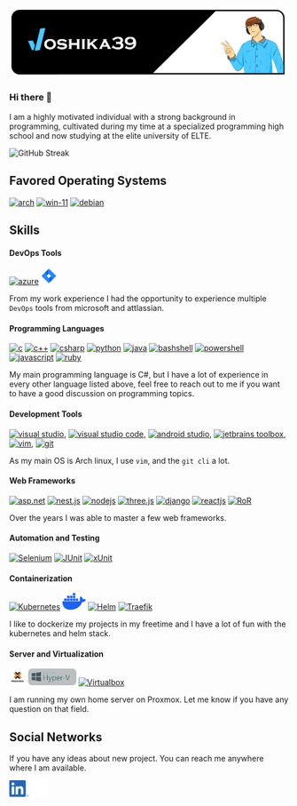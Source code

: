 ![joshika39 banner](joshika39-profile-banner.png)

### Hi there 👋

I am a highly motivated individual with a strong background in programming, cultivated during my time at a specialized programming high school and now studying at the elite university of ELTE.

![GitHub Streak](https://github-readme-streak-stats.herokuapp.com?user=joshika39&locale=ja&background=011934&stroke=046AEB&border=10CFEB&currStreakLabel=27CEEB&ring=09C1EB&currStreakNum=12E7EB&sideLabels=1289EB&sideNums=20DAEB&dates=7093EB&excludeDaysLabel=EB5454)

## Favored Operating Systems
[<img src='https://archlinux.org/static/logos/archlinux-logo-light-scalable.1ae4cc2e2469.svg' alt='arch' height='30'>](https://archlinux.org/)   [<img src='https://news.microsoft.com/wp-content/uploads/prod/sites/612/2021/06/Windows-11-Logo-1000x404.png' height='30' alt='win-11'>](https://www.microsoft.com/hu-hu/windows/windows-11?r=1) [<img src='https://www.debian.org/logos/openlogo-nd.svg' alt='debian' height='30'>](https://www.debian.org/)

## Skills

#### DevOps Tools
[<img src='https://cdn.vsassets.io/content/icons/favicon.ico' alt='azure' height='30'>](https://azure.microsoft.com/en-us/products/devops/) [<img src='./Resources/jira-logo-scaled.png' alt='jira' height='30'>](https://www.atlassian.com/software/jira)


From my work experience I had the opportunity to experience multiple `DevOps` tools from microsoft and attlassian.

#### Programming Languages
[<img src='https://upload.wikimedia.org/wikipedia/commons/archive/3/35/20220802133510%21The_C_Programming_Language_logo.svg' alt='c' height='40'>](https://git-scm.com/) [<img src='https://upload.wikimedia.org/wikipedia/commons/1/18/ISO_C%2B%2B_Logo.svg' alt='c++' height='40'>](https://git-scm.com/) [<img src='https://upload.wikimedia.org/wikipedia/commons/b/bd/Logo_C_sharp.svg' alt='csharp' height='40'>](https://git-scm.com/) [<img src='https://upload.wikimedia.org/wikipedia/commons/c/c3/Python-logo-notext.svg' alt='python' height='40'>](https://git-scm.com/) [<img src='https://upload.wikimedia.org/wikipedia/fr/2/2e/Java_Logo.svg' alt='java' height='40'>](https://git-scm.com/) [<img src='https://bashlogo.com/img/symbol/svg/monochrome_light.svg' alt='bashshell' height='40'>](https://git-scm.com/) [<img src='https://raw.githubusercontent.com/gist/Xainey/d5bde7d01dcbac51ac951810e94313aa/raw/6c858c46726541b48ddaaebab29c41c07a196394/PowerShell.svg' alt='powershell' height='30'>](https://git-scm.com/) [<img src='https://upload.wikimedia.org/wikipedia/commons/d/d4/Javascript-shield.svg' alt='javascript' height='40'>](https://github.com/search?q=owner%3Ajoshika39+language%3AJavaScript+&type=repositories) [<img src='https://upload.wikimedia.org/wikipedia/commons/7/73/Ruby_logo.svg' alt='ruby' height='40'>](https://github.com/search?q=owner%3Ajoshika39+language%3ARuby+&type=repositories)

My main programming language is C#, but I have a lot of experience in every other language listed above, feel free to reach out to me if you want to have a good discussion on programming topics.

#### Development Tools
[<img src='https://upload.wikimedia.org/wikipedia/commons/5/59/Visual_Studio_Icon_2019.svg' alt='visual studio' height='30'>](https://visualstudio.microsoft.com/), [<img src='https://upload.wikimedia.org/wikipedia/commons/thumb/9/9a/Visual_Studio_Code_1.35_icon.svg/512px-Visual_Studio_Code_1.35_icon.svg.png' alt='visual studio code' height='30'>](https://code.visualstudio.com/), [<img src='https://upload.wikimedia.org/wikipedia/commons/e/e3/Android_Studio_Icon_%282014-2019%29.svg' alt='android studio' height='30'>](https://developer.android.com/studio), [<img src='https://seeklogo.com/images/J/jetbrains-toolbox-app-logo-444819278D-seeklogo.com.png' alt='jetbrains toolbox' height='30'>](https://www.jetbrains.com/toolbox-app/), [<img src='https://media.tenor.com/T6Kn_-IrVNQAAAAi/vim-linux.gif' alt='vim' height='40'>](https://www.vim.org/), [<img src='https://git-scm.com/images/logos/downloads/Git-Logo-1788C.svg' alt='git' height='30'>](https://git-scm.com/)

As my main OS is Arch linux, I use `vim`, and the `git cli` a lot.

#### Web Frameworks
[<img src='https://wiki.usetitan.com/images/c/cb/Aspnet.png' alt='asp.net' height='30'>](https://github.com/search?q=owner%3Ajoshika39+in%3Atopic+asp.net&type=repositories)  [<img src='https://upload.wikimedia.org/wikipedia/commons/a/a8/NestJS.svg' alt='nest.js' height='30'>](https://github.com/search?q=owner%3Ajoshika39+in%3Atopic+nestjs&type=repositories) [<img src='https://upload.wikimedia.org/wikipedia/commons/d/d9/Node.js_logo.svg' alt='nodejs' height='30'>](https://github.com/search?q=owner%3Ajoshika39+in%3Atopic+nodejs&type=repositories) [<img src='https://global.discourse-cdn.com/standard17/uploads/threejs/original/2X/e/e4f86d2200d2d35c30f7b1494e96b9595ebc2751.png' alt='three.js' height='30'>](https://github.com/search?q=user%3Ajoshika39+topic%3Athreejs&type=repositories) [<img src='https://static.djangoproject.com/img/logos/django-logo-negative.svg' alt='django' height='30'>](https://github.com/search?q=user%3Ajoshika39+topic%3Adjango&type=repositories) [<img src='https://upload.wikimedia.org/wikipedia/commons/a/a7/React-icon.svg' alt='reactjs' height='30'>](https://github.com/kreastol-club/kreastol-reloaded) [<img src='https://upload.wikimedia.org/wikipedia/commons/6/62/Ruby_On_Rails_Logo.svg' alt='RoR' height='30'>](https://github.com/search?q=org%3Akreastol-club+topic%3Aruby-on-rails&type=repositories)


Over the years I was able to master a few web frameworks.

#### Automation and Testing
[<img src='https://upload.wikimedia.org/wikipedia/commons/9/9f/Selenium_logo.svg' alt='Selenium' height='30'>](https://www.selenium.dev/) [<img src='https://upload.wikimedia.org/wikipedia/commons/5/59/JUnit_5_Banner.png' alt='JUnit' height='30'>](https://junit.org/junit5/) [<img src='https://upload.wikimedia.org/wikipedia/en/d/df/XUnit.net_Logo.png' alt='xUnit' height='30'>](https://junit.org/junit5/) 

#### Containerization
[<img src='https://upload.wikimedia.org/wikipedia/commons/3/39/Kubernetes_logo_without_workmark.svg' alt='Kubernetes' height='30'>](https://kubernetes.io/) [<img src='./Resources/docker.svg' alt='Docker' height='30'>](https://www.docker.com/) [<img src='https://v2-14-0.helm.sh/src/img/helm-logo.svg' alt='Helm' height='30'>](https://helm.sh/) [<img src='https://upload.wikimedia.org/wikipedia/commons/1/1b/Traefik.logo.png' alt='Traefik' height='30'>](https://upload.wikimedia.org/wikipedia/commons/1/1b/Traefik.logo.png) 

I like to dockerize my projects in my freetime and I have a lot of fun with the kubernetes and helm stack.

#### Server and Virtualization
[<img src='./Resources/proxmox.svg' alt='Proxmox' height='30'>](https://www.proxmox.com/en/) [<img src='./Resources/Hyper-V_Logo.png' alt='Hyper-b' height='30'>](https://learn.microsoft.com/en-us/virtualization/hyper-v-on-windows/about/) [<img src='https://upload.wikimedia.org/wikipedia/commons/d/d5/Virtualbox_logo.png' alt='Virtualbox' height='30'>](https://www.virtualbox.org/) 

I am running my own home server on Proxmox. Let me know if you have any question on that field.

## Social Networks

If you have any ideas about new project. You can reach me anywhere where I am available.

[<img src='./Resources/LI-In-Bug.png' alt='Linkedin' height='30'>](www.linkedin.com/in/joshika39) [<img src='./Resources/github-mark-white.png' alt='Github' height='30'>](https://github.com/joshika39) 
